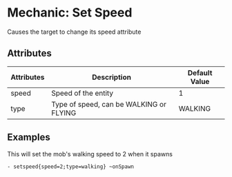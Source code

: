Mechanic: Set Speed
===================

Causes the target to change its speed attribute

Attributes
----------

| Attributes | Description                             | Default Value |
|------------|-----------------------------------------|---------------|
| speed      | Speed of the entity                     | 1             |
| type       | Type of speed, can be WALKING or FLYING | WALKING       |

  

Examples
--------

This will set the mob's walking speed to 2 when it spawns

    - setspeed{speed=2;type=walking} ~onSpawn
